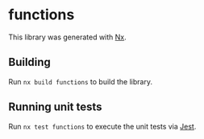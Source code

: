 # functions

This library was generated with [Nx](https://nx.dev).

## Building

Run `nx build functions` to build the library.

## Running unit tests

Run `nx test functions` to execute the unit tests via [Jest](https://jestjs.io).
